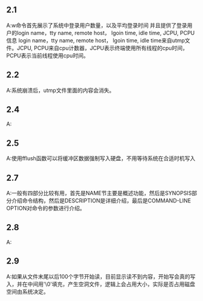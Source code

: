 ## 2.1
A:w命令首先展示了系统中登录用户数量，以及平均登录时间
并且提供了登录用户的login name，tty name, remote host， lgoin time, idle time, JCPU, PCPU信息
login name，tty name, remote host， lgoin time, idle time来自utmp文件。JCPU, PCPU来自cpu计数器，JCPU表示终端使用所有线程的cpu时间，PCPU表示当前线程使用cpu时间。
## 2.2
A:系统崩溃后，utmp文件里面的内容会消失。
## 2.4
A:
## 2.5
A:使用fflush函数可以将缓冲区数据强制写入硬盘，不用等待系统在合适时机写入
## 2.7
A:一般有四部分比较有用，首先是NAME节主要是概述功能，然后是SYNOPSIS部分介绍命令结构，然后是DESCRIPTION是详细介绍，最后是COMMAND-LINE OPTION对命令的参数进行介绍。
## 2.8
A:
## 2.9
A:如果从文件末尾以后100个字节开始读，目前显示读不到内容，开始写会真的写入，并在中间用'\0'填充，产生空洞文件，逻辑上会占用大小，实际是否占用磁盘空间由系统决定。
